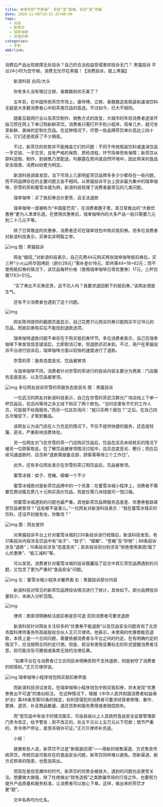 ```yaml
---
title: 新茶饮的“不靠谱”：有些“卖”套路，有些“卖”苍蝇
date: 2020-11-08T18:25:32+08:00
tags:
  - 诉说
  - 新茶饮
  - 瑞幸咖啡
  - 奈雪的茶
categories:
  - 手机
abbrlink:
---
```


消费后产品出现故障无处投诉？自己的合法权益受侵害却投诉无门？ 黑猫投诉 平台24小时为您守候，消费无忧尽在黑猫！【消费投诉，就上黑猫】

　　新浪科技 白风/大头

　　你有多久没有喝过立顿、香飘飘和优乐美了？

　　五年前，在中国传统茶饮市场上，康师傅、立顿、香飘飘这些瓶装和速溶饮料无疑是大多数消费者心中奶茶类饮品的首选。不过如今，已大不相同。

　　随着互联网行业以及茶饮制作、销售方式的改变，大城市的年轻消费者逐渐开始习惯在网上下单订购新鲜茶饮。消费者只需打开手机小程序，简单几步，就可坐享新鲜、美味的定制化饮品。在这种情况下，尽管一些品牌茶饮单价高达三四十元，它们还是收获了不少拥趸。

　　不过，新茶饮的优势并不能掩盖它们的问题：不同于传统瓶装饮料或速溶饮品一手交钱、一手交货，且有严格的保质、质检流程，环节简单而有保障；新茶饮从原料选取、制作、到销售乃至配送，均暴露在房间或自然环境中，因此带来的食品安全隐患、消费纠纷更为明显。

　　新浪科技调查发现，当下市场上几家明星茶饮品牌多多少少都存在一些问题，而不同品牌存在的主要问题又各不相同。以黑猫投诉平台上投诉最为集中的瑞幸咖啡、奈雪的茶和蜜雪冰城为例，新浪科技梳理了消费者最常见的几类问题。

　　瑞幸咖啡：买了抵扣券总价更贵、且无法退款

　　瑞幸咖啡一度被称为“中国星巴克”，在消费者圈子里，其日常推出的“大额优惠券”更为人津津乐道。在使用优惠券后，瑞幸咖啡内的大多产品一般只需要几元到二十几元不等。

　　除了日常赠送的优惠券，消费者还可在瑞幸钱包中购买抵扣券。但多位消费者对新浪科技表示，买券实非明智之举。

![img](https://cdn.jsdelivr.net/gh/yakeing/Documentation@main/Hexo/images/0c12-kcieyvz3915796.png)
图：黑猫投诉

　　网友“娼诳_”对新浪科技表示，自己花费44元购买两张瑞幸咖啡抵扣券后，买三杯“小火山阿华田烤奶（原价28元）”需补差价18元，即共需44+18=62元；而不使用抵扣券的情况下，该饮品每杯价格（使用瑞幸咖啡日常优惠券）17元，三杯仅需17X3=51元。

　　“买了券比不买券还贵，这不坑人吗？我要求退回剩下的抵扣券，”该网友很是生气。

　　还有不少消费者也遇到了这个问题。

![img](https://cdn.jsdelivr.net/gh/yakeing/Documentation@main/Hexo/images/8af7-kcieyvz3916926.png)

　　网友陈帅提供的截图页面显示，自己花费31元购买的券只能购买平日18元的饮品，而抵扣券购买后不能找到退款选项。

　　瑞幸咖啡退款问题不单存在于购买抵扣券环节。多位消费者表示，自己在瑞幸咖啡下单发现信息错误后，立即取消订单，但退款迟迟未到。不过，用户在黑猫投诉平台进行投诉后，瑞幸咖啡方面以较快的速度进行了退款。

　　奈雪的茶：服务态度恶劣、饮品被冒领

　　与瑞幸咖啡不同，消费者针对奈雪的茶进行的投诉内容主要分为两类：门店服务态度恶劣、以及饮品被冒领。

![img](https://cdn.jsdelivr.net/gh/yakeing/Documentation@main/Hexo/images/946c-kcieyvz3917413.png)
多位网友投诉奈雪的茶服务态度恶劣 图：黑猫投诉

　　一位武汉的网友对新浪科技表示，自己在奈雪的茶武汉群光广场店线上下单一杯饮品后，在店内等待之余又线下购买了两个欧包。“当时店里有不忙的工作人员，可是就不给我服务。”而另一位店员询问：“就只买两个面包？”之后，在自己四五次催促下，才取到餐品。

　　该网友认为该门店在人力充足的情况下，不仅不提供快捷的服务，还态度轻蔑、恶劣，严重影响消费体验。

　　另一位网友刘飞在奈雪的茶一门店购买饮品后，饮品在店员未经核实的情况下被另一位顾客取走。在了解饮品被冒领情况过程中，店员态度恶劣、敷衍；而在后续沟通退款时，店员称“退款需报备总部，顾客需等待三个工作日”。

　　此外，还有多位网友表示在奈雪的茶订购饮品后，饮品被冒领。

　　蜜雪冰城：蚊子、苍蝇、蟑螂一个不少

　　蜜雪冰城绝对是新茶饮品牌中的一个另类：在蜜雪冰城小程序上，消费者不需要花费动辄花费几十元购买高价饮品，而是仅需几块钱就可一饱口福。

　　但蜜雪冰城遇到的问题也最严重。其他新茶饮品牌服务态度差、优惠券套路甚至饮品被冒领？“这些都不是事儿，”一位网友对新浪科技表示：“我在蜜雪冰城买的饮料，还没开封就有虫，你敢信？”

![img](https://cdn.jsdelivr.net/gh/yakeing/Documentation@main/Hexo/images/17e5-kcieyvz3918411.png)
图：网友提供

　　对黑猫投诉平台上针对蜜雪冰城的230条投诉进行梳理后，新浪科技发现，有31条投诉内容涉及饮品中有“虫子”、“蚊子”、“蟑螂”、“苍蝇”及“异物”；88条投诉涉及“退款”；10条投诉涉及“态度恶劣”；其余投诉则分别涉及“拒绝使用美团/饿了么优惠券”、“偷工减料”等。

　　可以发现，消费者针对蜜雪冰城的投诉既囊括了前文中其它茶饮品牌遇到的问题，又包含了更为严重的“食品安全”问题。

![img](https://cdn.jsdelivr.net/gh/yakeing/Documentation@main/Hexo/images/8a21-kcieyvz3919309.png)
左：蜜雪冰城小程序点餐界面 右：黑猫投诉部分内容

　　新浪科技对常见的新茶饮品牌投诉情况进行了统计，具体如下。部分品牌投诉量较少，未纳入分析范围。

![img](https://cdn.jsdelivr.net/gh/yakeing/Documentation@main/Hexo/images/0265-kcieyvz3934448.png)

　　律师：商家须明确标注抵扣券是否可退 否则消费者可要求退款

　　新浪科技针对网友关注较多的“优惠券不能退款”以及饮品安全问题咨询了北京市盈科律师事务所高级股权合伙人王贝贝律师。他表示，未使用的优惠劵能否退款，本质上是一个合同问题，需要依据消费者与平台之间的约定。在有明确约定的情况下，应当按照合同约定行使。但是，若没有使用显著标志的形式提醒消费者注意，则可能涉及可撤销或条款无效的法律后果。

　　“如果平台在与消费者订立合同前未明确告知不支持退款，则是剥夺了消费者的知情权。”王贝贝律师说。

![img](https://cdn.jsdelivr.net/gh/yakeing/Documentation@main/Hexo/images/c8f5-kcieyvz3934883.png)
瑞幸咖啡小程序钱包购买抵扣券界面

　　而新浪科技测试发现，在瑞幸咖啡小程序钱包中购买抵扣券，并未发现“优惠券售出不可退”的类似标注。 在这种情况下，根据《中华人民共和国消费者权益保护法》第48条至第55条的规定，权利受侵犯的消费者可要求经营者修理、重作、更换、退货、补足商品数量、退还货款和服务费用或者赔偿损失。

　　而“若饮品中有虫子的情况属实，可由县级以上人民政府食品安全监督管理部门责令改正，给予警告；拒不改正的，处五千元以上五万元以下罚款；情节严重的，责令停产停业，直至吊销许可证。”王贝贝律师补充道。

　　小结：

　　就像有些人说，新茶饮不过是“新瓶装旧酒”——用新的销售渠道、方式售卖传统茶饮。传统饮品可能存在的食品安全问题，新茶饮同样难以避免。而新渠道、新方式带来的隐患，也愈加突出。

　　但现在是信息爆炸的时代，新茶饮的优势会被放大，遇到的问题也会更受关注。想要做大做强，除了杜绝做出“财务造假”之类欺骗市场的行径之外，也要努力提升产品质量和服务标准，让消费者可以放心下单。这样，做出来的茶饮才更“甜”。

　　文中名称均为化名。